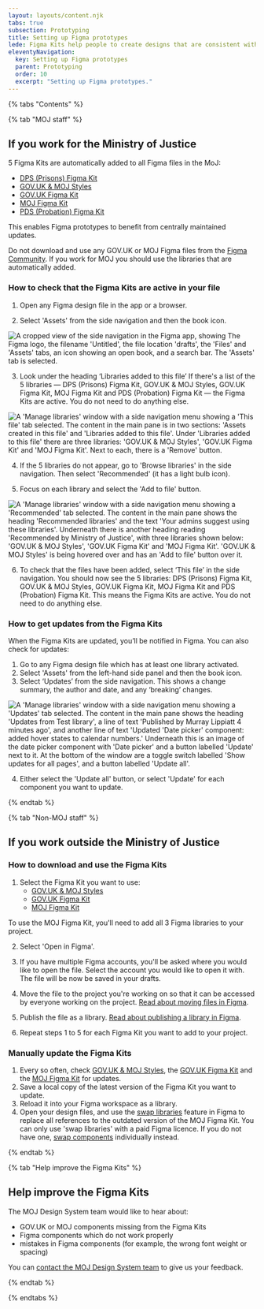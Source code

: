```yaml
---
layout: layouts/content.njk
tabs: true
subsection: Prototyping
title: Setting up Figma prototypes
lede: Figma Kits help people to create designs that are consistent with one another. They are maintained by the MOJ Design System team.
eleventyNavigation:
  key: Setting up Figma prototypes
  parent: Prototyping
  order: 10
  excerpt: "Setting up Figma prototypes."
---
```


{% tabs "Contents" %}

{% tab "MOJ staff" %}

## If you work for the Ministry of Justice

5 Figma Kits are automatically added to all Figma files in the MoJ:

- [DPS (Prisons) Figma Kit](https://www.figma.com/design/DhGdok6Nx5UKK9dAKZq6Ay/DPS--Prison--Figma-Kit?m=auto&t=AzXDFgdkD1YLOZui-6)
- [GOV.UK & MOJ Styles](https://www.figma.com/design/rbzFtXbYqItzqtfE3fdCQ4/GOV-%26-MoJ-Styles?m=auto&node-id=20-17040&t=u1P8phs3qyRxZ4FQ-1)
- [GOV.UK Figma Kit](https://www.figma.com/design/cdmqMa73kZBDEC42spSVba/GOV-Figma-Kit?m=auto&node-id=20-17040&t=ZG7js0TWe3yzv5CD-1)
- [MOJ Figma Kit](https://www.figma.com/design/N2xqOFkyehXwcD9DxU1gEq/MoJ-Figma-Kit?node-id=20-17040)
- [PDS (Probation) Figma Kit](https://www.figma.com/design/AT9lj3HbJj6lYKrZLeM8CN/PDS-Figma-Kit?m=auto)

This enables Figma prototypes to benefit from centrally maintained updates.

<div class="govuk-inset-text">
  Do not download and use any GOV.UK or MOJ Figma files from the <a href="http://www.figma.com/community">Figma Community</a>. If you work for MOJ you should use the libraries that are automatically added.
</div>

### How to check that the Figma Kits are active in your file

1. Open any Figma design file in the app or a browser.

2. Select 'Assets' from the side navigation and then the book icon.
<p><img src="/assets/images/figma-guidance-assets-menu.png" style="border:none; max-width:760px" alt="A cropped view of the side navigation in the Figma app, showing The Figma logo, the filename 'Untitled', the file location 'drafts', the 'Files' and 'Assets' tabs, an icon showing an open book, and a search bar. The 'Assets' tab is selected."></p>

3. Look under the heading ‘Libraries added to this file’ If there's a list of the 5 libraries — DPS (Prisons) Figma Kit, GOV.UK & MOJ Styles, GOV.UK Figma Kit, MOJ Figma Kit and PDS (Probation) Figma Kit — the Figma Kits are active. You do not need to do anything else.
<p><img src="/assets/images/figma-guidance-default-libraries.png" style="border:none; max-width:760px" alt="A 'Manage libraries' window with a side navigation menu showing a 'This file' tab selected. The content in the main pane is in two sections: 'Assets created in this file' and 'Libraries added to this file'. Under 'Libraries added to this file' there are three libraries: 'GOV.UK & MOJ Styles', 'GOV.UK Figma Kit' and 'MOJ Figma Kit'. Next to each, there is a 'Remove' button."></p>

4. If the 5 libraries do not appear, go to 'Browse libraries' in the side navigation. Then select 'Recommended' (it has a light bulb icon).

5. Focus on each library and select the 'Add to file' button.
<p><img src="/assets/images/figma-guidance-recommended-libraries-hover.png" style="border:none; max-width:760px" alt="A 'Manage libraries' window with a side navigation menu showing a 'Recommended' tab selected. The content in the main pane shows the heading 'Recommended libraries' and the text 'Your admins suggest using these libraries'. Underneath there is another heading reading 'Recommended by Ministry of Justice', with three libraries shown below: 'GOV.UK & MOJ Styles', 'GOV.UK Figma Kit' and 'MOJ Figma Kit'. 'GOV.UK & MOJ Styles' is being hovered over and has an 'Add to file' button over it."></p>

6. To check that the files have been added, select ‘This file’ in the side navigation. You should now see the 5 libraries: DPS (Prisons) Figma Kit, GOV.UK & MOJ Styles, GOV.UK Figma Kit, MOJ Figma Kit and PDS (Probation) Figma Kit. This means the Figma Kits are active. You do not need to do anything else.

### How to get updates from the Figma Kits

When the Figma Kits are updated, you’ll be notified in Figma. You can also check for updates:

1. Go to any Figma design file which has at least one library activated.
2. Select 'Assets' from the left-hand side panel and then the book icon.
3. Select ‘Updates’ from the side navigation. This shows a change summary, the author and date, and any ‘breaking’ changes.
<p><img src="/assets/images/figma-guidance-update.png" style="border:none; max-width:760px" alt="A 'Manage libraries' window with a side navigation menu showing a 'Updates' tab selected. The content in the main pane shows the heading 'Updates from Test library', a line of text 'Published by Murray Lippiatt 4 minutes ago', and another line of text 'Updated 'Date picker' component: added hover states to calendar numbers.' Underneath this is an image of the date picker component with 'Date picker' and a button labelled 'Update' next to it. At the bottom of the window are a toggle switch labelled 'Show updates for all pages', and a button labelled 'Update all'."></p>

4. Either select the 'Update all' button, or select 'Update' for each component you want to update.

{% endtab %}

{% tab "Non-MOJ staff" %}

## If you work outside the Ministry of Justice

### How to download and use the Figma Kits

1. Select the Figma Kit you want to use:
   - [GOV.UK & MOJ Styles](https://www.figma.com/community/file/1543188213395170918)
   - [GOV.UK Figma Kit](https://www.figma.com/community/file/1543190867840891511)
   - [MOJ Figma Kit](https://www.figma.com/community/file/1543193133973726850)

<div class="govuk-inset-text">
  To use the MOJ Figma Kit, you'll need to add all 3 Figma libraries to your project.
</div>

2. Select 'Open in Figma'.

3. If you have multiple Figma accounts, you'll be asked where you would like to open the file. Select the account you would like to open it with. The file will be now be saved in your drafts.

4. Move the file to the project you're working on so that it can be accessed by everyone working on the project. [Read about moving files in Figma](https://help.figma.com/hc/en-us/articles/360038511573-Move-a-file).

5. Publish the file as a library.  [Read about publishing a library in Figma](https://help.figma.com/hc/en-us/articles/360025508373-Publish-a-library).

6. Repeat steps 1 to 5 for each Figma Kit you want to add to your project.

### Manually update the Figma Kits

1. Every so often, check [GOV.UK & MOJ Styles](https://www.figma.com/community/file/1543188213395170918), the [GOV.UK Figma Kit](https://www.figma.com/community/file/1543190867840891511) and the [MOJ Figma Kit](https://www.figma.com/community/file/1543193133973726850) for updates.
2. Save a local copy of the latest version of the Figma Kit you want to update.
3. Reload it into your Figma workspace as a library.
4. Open your design files, and use the [swap libraries](https://help.figma.com/hc/en-us/articles/4404856784663-Swap-style-and-component-libraries) feature in Figma to replace all references to the outdated version of the MOJ Figma Kit. You can only use 'swap libraries' with a paid Figma licence. If you do not have one, [swap components](https://help.figma.com/hc/en-us/articles/360039150413-Swap-components-and-instances) individually instead.

{% endtab %}

{% tab "Help improve the Figma Kits" %}

## Help improve the Figma Kits

The MOJ Design System team would like to hear about:

- GOV.UK or MOJ components missing from the Figma Kits
- Figma components which do not work properly
- mistakes in Figma components (for example, the wrong font weight or spacing)

You can [contact the MOJ Design System team](/help) to give us your feedback.

{% endtab %}

{% endtabs %}
